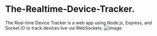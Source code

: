 # The-Realtime-Device-Tracker.
The Real-time Device Tracker is a web app using Node.js, Express, and Socket.IO to track devices live via WebSockets.
![image](https://github.com/user-attachments/assets/aa44b927-c124-423a-b34a-b6be4cd5bae7)
